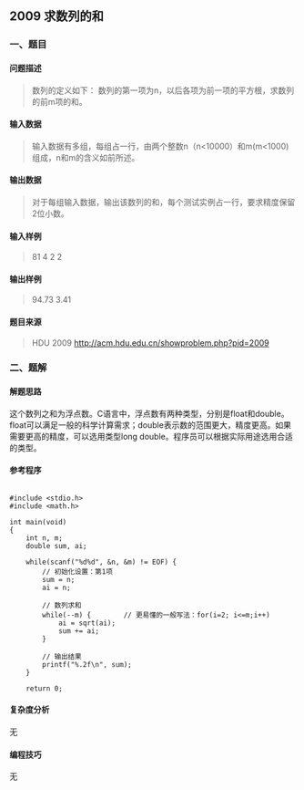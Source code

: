## 2009 求数列的和

### 一、题目

#### 问题描述

> 数列的定义如下： 数列的第一项为n，以后各项为前一项的平方根，求数列的前m项的和。

#### 输入数据

> 输入数据有多组，每组占一行，由两个整数n（n<10000）和m(m<1000)组成，n和m的含义如前所述。

#### 输出数据

> 对于每组输入数据，输出该数列的和，每个测试实例占一行，要求精度保留2位小数。

#### 输入样例

> 81 4 2 2

#### 输出样例

> 94.73 3.41

#### 题目来源

> HDU 2009  http://acm.hdu.edu.cn/showproblem.php?pid=2009

### 二、题解

#### 解题思路

 这个数列之和为浮点数。C语言中，浮点数有两种类型，分别是float和double。float可以满足一般的科学计算需求；double表示数的范围更大，精度更高。如果需要更高的精度，可以选用类型long double。程序员可以根据实际用途选用合适的类型。 

#### 参考程序

```

#include <stdio.h>
#include <math.h>
 
int main(void)
{
    int n, m;
    double sum, ai;
 
    while(scanf("%d%d", &n, &m) != EOF) {
        // 初始化设置：第1项
        sum = n;
        ai = n;
 
        // 数列求和
        while(--m) {        // 更易懂的一般写法：for(i=2; i<=m;i++)
            ai = sqrt(ai);
            sum += ai;
        }
 
        // 输出结果
        printf("%.2f\n", sum);
    }
 
    return 0;
```

#### 复杂度分析

无

#### 编程技巧

无